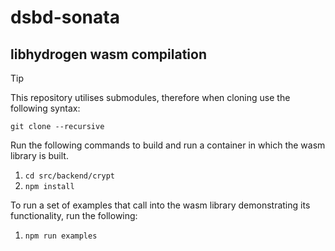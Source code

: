 # dsbd-sonata

## libhydrogen wasm compilation

>[!TIP]
> This repository utilises submodules, therefore when cloning use the following syntax:
>```
>git clone --recursive
>```

Run the following commands to build and run a container in which the wasm library is built.

1. `cd src/backend/crypt`
2. `npm install`

To run a set of examples that call into the wasm library demonstrating its functionality, run the following:

1. `npm run examples`